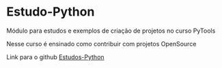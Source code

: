 # Estudo-Python
Módulo para estudos e exemplos de criação de projetos no curso PyTools

Nesse curso é ensinado como contribuir com projetos OpenSource

Link para o github [Estudos-Python](https://github.com/Estudo-Python/Estudo-Python
)